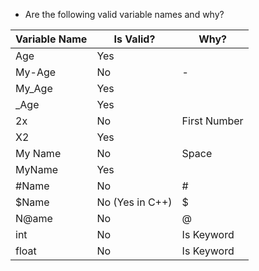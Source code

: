 - Are the following valid variable names and why?

| Variable Name | Is Valid?       | Why?         |
|---------------|-----------------|--------------|
| Age           | Yes             |              |
| My-Age        | No              | -            |
| My_Age        | Yes             |              |
| _Age          | Yes             |              |
| 2x            | No              | First Number |
| X2            | Yes             |              |
| My Name       | No              | Space        |
| MyName        | Yes             |              |
| #Name         | No              | #            |
| $Name         | No (Yes in C++) | $            |
| N@ame         | No              | @            |
| int           | No              | Is Keyword   |
| float         | No              | Is Keyword   |